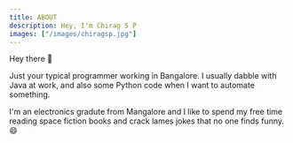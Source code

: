 ```yaml
---
title: ABOUT
description: Hey, I'm Chirag S P
images: ["/images/chiragsp.jpg"]
---
```



Hey there :wave:

Just your typical programmer working in Bangalore. I usually dabble with Java at work, and also some Python code when I want to automate something.

I'm an electronics gradute from Mangalore and I like to spend my free time reading space fiction books and crack lames jokes that no one finds funny. &#128516;
